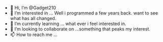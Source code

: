 - 👋 Hi, I’m @Gadget210
- 👀 I’m interested in ... Well i programmed a few years back. want to see what has all changed.
- 🌱 I’m currently learning ... what ever i feel interested in.
- 💞️ I’m looking to collaborate on ...something that peaks my interest.
- 📫 How to reach me ...

<!---
Gadget210/Gadget210 is a ✨ special ✨ repository because its `README.md` (this file) appears on your GitHub profile.
You can click the Preview link to take a look at your changes.
--->
